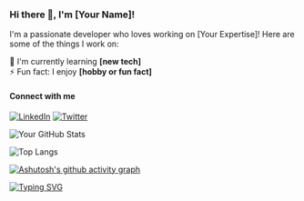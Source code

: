 ### Hi there 👋, I'm [Your Name]!
I'm a passionate developer who loves working on [Your Expertise]! Here are some of the things I work on:

🌱 I'm currently learning **[new tech]**  
⚡ Fun fact: I enjoy **[hobby or fun fact]**

#### Connect with me
[![LinkedIn](https://img.shields.io/badge/-LinkedIn-blue)](https://www.linkedin.com/in/your-profile)
[![Twitter](https://img.shields.io/badge/-Twitter-blue)](https://twitter.com/your-twitter)


![Your GitHub Stats](https://github-readme-stats.vercel.app/api?username=yourusername&show_icons=true&theme=radical)

![Top Langs](https://github-readme-stats.vercel.app/api/top-langs/?username=yourusername&layout=compact&theme=radical)

[![Ashutosh's github activity graph](https://github-readme-activity-graph.vercel.app/graph?username=yourusername&theme=dracula)](https://github.com/ashutosh00710/github-readme-activity-graph)


[![Typing SVG](https://readme-typing-svg.herokuapp.com?font=Fira+Code&size=20&color=58A6FF&center=true&vCenter=true&width=500&lines=Full+Stack+Developer;Open+Source+Contributor)](https://git.io/typing-svg)
